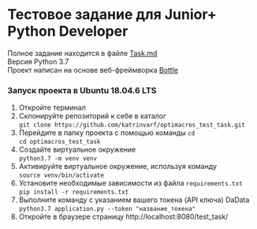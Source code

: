 # Тестовое задание для Junior+ Python Developer
Полное задание находится в файле [Task.md](Task.md)  
Версия Python 3.7  
Проект написан на основе веб-фреймворка [Bottle](https://www.bottlepy.org/docs/dev/index.html)
### Запуск проекта в Ubuntu 18.04.6 LTS
1. Откройте терминал
2. Склонируйте репозиторий к себе в каталог  
`git clone https://github.com/katrinvarf/optimacros_test_task.git`
3. Перейдите в папку проекта с помощью команды `cd`  
`cd optimacros_test_task`
4. Создайте виртуальное окружение  
`python3.7 -m venv venv`
5. Активируйте виртуальное окружение, используя команду  
`source venv/bin/activate`
6. Установите необходимые зависимости из файла `requirements.txt`  
`pip install -r requirements.txt`
7. Выполните команду с указанием вашего токена (API ключа) DaData  
`python3.7 application.py --token "название_токена"`
8. Откройте в браузере страницу http://localhost:8080/test_task/